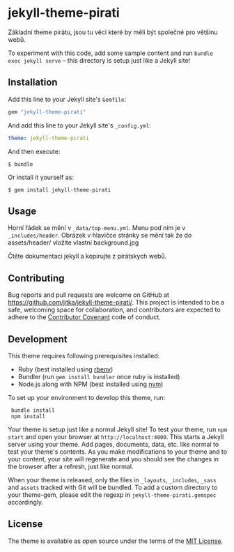 # jekyll-theme-pirati

Základní theme pirátu, jsou tu věci které by měli být společné pro většinu webů.

To experiment with this code, add some sample content and run `bundle exec jekyll serve` – this directory is setup just like a Jekyll site!


## Installation

Add this line to your Jekyll site's `Gemfile`:

```ruby
gem "jekyll-theme-pirati"
```

And add this line to your Jekyll site's `_config.yml`:

```yaml
theme: jekyll-theme-pirati
```

And then execute:

    $ bundle

Or install it yourself as:

    $ gem install jekyll-theme-pirati

## Usage

Horní řádek se mění v `_data/top-menu.yml`.
Menu pod ním je v `_includes/header`.
Obrázek v hlavičce stránky se mění tak že do assets/header/ vložíte vlastní background.jpg

Čtěte dokumentaci jekyll a kopirujte z pirátskych webů.

## Contributing

Bug reports and pull requests are welcome on GitHub at https://github.com/jitka/jekyll-theme-pirati/. This project is intended to be a safe, welcoming space for collaboration, and contributors are expected to adhere to the [Contributor Covenant](http://contributor-covenant.org) code of conduct.

## Development

This theme requires following prerequisites installed:

* Ruby (best installed using [rbenv](https://github.com/rbenv/rbenv))
* Bundler (run `gem install bundler` once ruby is installed)
* Node.js along with NPM (best installed using [nvm](https://github.com/creationix/nvm))

To set up your environment to develop this theme, run:

```
 bundle install
 npm install
 ```

Your theme is setup just like a normal Jekyll site! To test your theme, run `npm start` and open your browser at `http://localhost:4000`. This starts a Jekyll server using your theme. Add pages, documents, data, etc. like normal to test your theme's contents. As you make modifications to your theme and to your content, your site will regenerate and you should see the changes in the browser after a refresh, just like normal.

When your theme is released, only the files in `_layouts`, `_includes`, `_sass` and `assets` tracked with Git will be bundled.
To add a custom directory to your theme-gem, please edit the regexp in `jekyll-theme-pirati.gemspec` accordingly.

## License

The theme is available as open source under the terms of the [MIT License](https://opensource.org/licenses/MIT).

